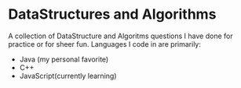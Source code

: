 # DataStructures and Algorithms



A collection of DataStructure and Algoritms questions I have done for practice or for sheer fun.
Languages I code in are primarily:
  * Java (my  personal favorite)
  * C++
  * JavaScript(currently learning) 

